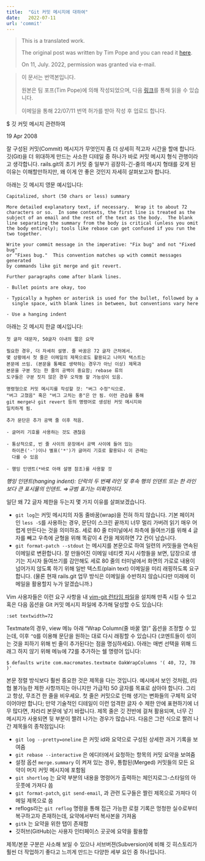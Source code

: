 ```yaml
---
title:  "Git 커밋 메시지에 대하여"
date:   2022-07-11
url: 'commit'
---
```


> This is a translated work.
>
> The original post was written by Tim Pope and you can read it [here](https://tbaggery.com/2008/04/19/a-note-about-git-commit-messages.html).
>
> On 11, July. 2022, permission was granted via e-mail.

> 이 문서는 번역본입니다.
>
> 원본은 팀 포프(Tim Pope)에 의해 작성되었으며, 다음 [링크](https://tbaggery.com/2008/04/19/a-note-about-git-commit-messages.html)를 통해 읽을 수 있습니다.
>
> 이메일을 통해 22/07/11 번역 허가를 받아 작성 후 업로드 합니다.

$ 깃 커밋 메시지 관련하여

19 Apr 2008

잘 구성된 커밋(Commit) 메시지가 무엇인지 좀 더 상세히 적고자 시간을 할애 합니다. 깃(Git)을 더 위대하게 만드는 사소한 디테일 중 하나가 바로 커밋 메시지 형식 관행이라고 생각합니다. rails.git의 초기 커밋 중 일부가 굉장히-긴-줄의 메시지 형태를 갖게 된 이유는 이해할만하지만, 왜 이게 안 좋은 것인지 자세히 살펴보고자 합니다.

아래는 깃 메시지 영문 예시입니다:

```
Capitalized, short (50 chars or less) summary

More detailed explanatory text, if necessary.  Wrap it to about 72
characters or so.  In some contexts, the first line is treated as the
subject of an email and the rest of the text as the body.  The blank
line separating the summary from the body is critical (unless you omit
the body entirely); tools like rebase can get confused if you run the
two together.

Write your commit message in the imperative: "Fix bug" and not "Fixed bug"
or "Fixes bug."  This convention matches up with commit messages generated
by commands like git merge and git revert.

Further paragraphs come after blank lines.

- Bullet points are okay, too

- Typically a hyphen or asterisk is used for the bullet, followed by a
  single space, with blank lines in between, but conventions vary here

- Use a hanging indent
```

아래는 깃 메시지 한글 예시입니다:

```
첫 글자 대문자, 50글자 이내의 짧은 요약

필요한 경우, 더 자세히 설명. 줄 바꿈은 72 글자 근처에서.
몇 상황에서 첫 줄은 이메일의 제목으로도 활용되고 나머지 텍스트는
본문에 쓰임. (본문을 통째로 생략하는 경우가 아닌 이상) 제목과
본문을 구분 짓는 한 줄의 공백이 중요함; rebase 류의
도구들은 구분 짓지 않은 경우 오작동 할 가능성이 있음.

명령형으로 커밋 메시지를 작성할 것: "버그 수정"식으로.
"버그 고쳤음" 혹은 "버그 고치는 중"은 안 됨. 이런 관습을 통해
git merge나 git revert 등의 명령어로 생성된 커밋 메시지와
일치하게 됨.

추가 문단은 추가 공백 줄 이후 적음.

- 글머리 기호를 사용하는 것도 괜찮음

- 통상적으로, 빈 줄 사이의 문장에서 공백 사이에 들어 있는
  하이픈('-')이나 별표('*')가 글머리 기호로 활용되나 이 관례는
  다를 수 있음

- 행잉 인덴트(*바로 아래 설명 참조)를 사용할 것
```

*행잉 인덴트(hanging indent): 단락의 두 번째 라인 및 후속 행의 인덴트 또는 한 라인 보다 큰 표시물의 인덴트. ⇒규범 표기는 미확정이다.*

일단 왜 72 글자 제한을 두는지 몇 가지 이유를 살펴보겠습니다.

- `git log`는 커밋 메시지의 자동 줄바꿈(wrap)을 전혀 하지 않습니다. 기본 페이저인 `less -S`를 사용하는 경우, 문단이 스크린 끝까지 너무 멀리 가버려 읽기 매우 어렵게 만든다는 것을 의미하죠. 세로 80 줄 터미널에서 좌측에 들여쓰기를 위해 4 글자를 빼고 우측에 균형을 위해 똑같이 4 칸을 제외하면 72 칸이 남습니다.
- `git format-patch --stdout` 는 메시지를 본문으로 하여 일련의 커밋들을 연속된 이메일로 변환합니다. 잘 만들어진 이메일 네티켓 지시 사항들을 보면, 답장으로 생기는 지시자 들여쓰기를 감안해도 세로 80 줄의 터미널에서 화면의 가로로 내용이 넘어가지 않도록 하기 위해 일반 텍스트(plain text) 이메일을 미리 래핑하도록 요구합니다. (물론 현재 rails.git 업무 방식은 이메일을 수반하지 않습니다만 미래에 이메일을 활용할지 누가 알겠습니까.)

Vim 사용자들은 이런 요구 사항을 내 [vim-git 런타임 파일](http://github.com/tpope/vim-git)을 설치해 만족 시킬 수 있고 혹은 다음 옵션을 Git 커밋 메시지 파일에 추가해 달성할 수도 있습니다:

`:set textwidth=72`

Textmate의 경우, view 메뉴 아래 “Wrap Column(줄 바꿀 열)” 옵션을 조정할 수 있는데, 이후 `^Q`를 이용해 문단을 원하는 대로 다시 래핑할 수 있습니다 (코멘트들이 섞이는 것을 피하기 위해 빈 줄이 추가된다는 점을 명심하세요). 아래는 매번 선택을 위해 드래그 하지 않기 위해 메뉴에 72를 추가하는 쉘 명령어 입니다:

`$ defaults write com.macromates.textmate OakWrapColumns '( 40, 72, 78 )'`

본문 정렬 방식보다 훨씬 중요한 것은 제목을 다는 것입니다. 예시에서 보인 것처럼, (타협 불가능한 제한 사항까지는 아니지만 가급적) 50 글자를 목표로 삼아야 합니다. 그리고 항상, 무조건 한 줄을 비우세요. 첫 줄은 커밋으로 인해 생기는 변화들의 구체적 요약이어야만 합니다; 만약 기술적인 디테일이 이런 엄격한 글자 수 제한 안에 표현하기에 너무 많다면, 차라리 본문에 넣기 바랍니다. 제목 줄은 깃 전반에 걸쳐 활용되며, 너무 긴 메시지가 사용되면 뒷 부분이 짤려 나가는 경우가 많습니다.  다음은 그런 식으로 짤려 나간 제목들의 종착점입니다:

- `git log --pretty=oneline` 은 커밋 id와 요약으로 구성된 상세한 과거 기록을 보여줌
- `git rebase --interactive` 은 에디터에서 요청하는 항목의 커밋 요약을 보여줌
- 설정 옵션 `merge.summary` 이 켜져 있는 경우, 통합된(Merged) 커밋들의 모든 요약이 머지 커밋 메시지에 포함됨
- `git shortlog` 는 요약 부분의 내용을 명령어가 출력하는 체인지로그-스타일의 아웃풋에 가져다 씀
- `git format-patch`, `git send-email`, 과 관련 도구들은 짤린 제목으로 가져다 이메일 제목으로 씀
- reflogs라는 `git reflog` 명령을 통해 접근 가능한 로컬 기록은 멍청한 실수로부터 복구하고자 존재하는데, 요약에서부터 복사본을 가져옴
- `gitk` 는 요약을 위한 탭이 존재함
- 깃허브(GitHub)는 사용자 인터페이스 곳곳에 요약을 활용함

제목/본문 구분은 사소해 보일 수 있으나 서브버젼(Subversion)에 비해 깃 히스토리가 훨씬 더 작업하기 좋다고 느끼게 만드는 다양한 세부 요인 중 하나입니다.
